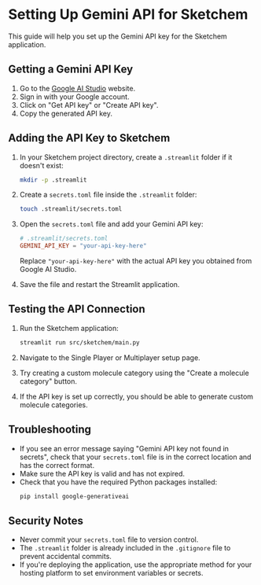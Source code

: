 # Setting Up Gemini API for Sketchem

This guide will help you set up the Gemini API key for the Sketchem application.

## Getting a Gemini API Key

1. Go to the [Google AI Studio](https://makersuite.google.com/app/apikey) website.
2. Sign in with your Google account.
3. Click on "Get API key" or "Create API key".
4. Copy the generated API key.

## Adding the API Key to Sketchem

1. In your Sketchem project directory, create a `.streamlit` folder if it doesn't exist:
   ```bash
   mkdir -p .streamlit
   ```

2. Create a `secrets.toml` file inside the `.streamlit` folder:
   ```bash
   touch .streamlit/secrets.toml
   ```

3. Open the `secrets.toml` file and add your Gemini API key:
   ```toml
   # .streamlit/secrets.toml
   GEMINI_API_KEY = "your-api-key-here"
   ```
   Replace `"your-api-key-here"` with the actual API key you obtained from Google AI Studio.

4. Save the file and restart the Streamlit application.

## Testing the API Connection

1. Run the Sketchem application:
   ```bash
   streamlit run src/sketchem/main.py
   ```

2. Navigate to the Single Player or Multiplayer setup page.
3. Try creating a custom molecule category using the "Create a molecule category" button.
4. If the API key is set up correctly, you should be able to generate custom molecule categories.

## Troubleshooting

- If you see an error message saying "Gemini API key not found in secrets", check that your `secrets.toml` file is in the correct location and has the correct format.
- Make sure the API key is valid and has not expired.
- Check that you have the required Python packages installed:
  ```bash
  pip install google-generativeai
  ```

## Security Notes

- Never commit your `secrets.toml` file to version control.
- The `.streamlit` folder is already included in the `.gitignore` file to prevent accidental commits.
- If you're deploying the application, use the appropriate method for your hosting platform to set environment variables or secrets.
